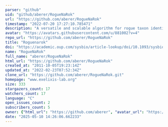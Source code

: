 ```yaml
---
parser: "github"
uid: "github/aberer/RogueNaRok"
url: "https://github.com/aberer/RogueNaRok"
timestamp: "2022-07-20 17:27:10.785471"
description: "A versatile and scalable algorithm for rogue taxon identification. Also includes implementations of the maximum agreement subtree, leaf stability index and taxonomic instability index"
avatar: "https://avatars.githubusercontent.com/u/881002?v=4"
repo_url: "https://github.com/aberer/RogueNaRok"
title: "Roguenarok"
doi: "https://academic.oup.com/sysbio/article-lookup/doi/10.1093/sysbio/sys078"
name: "RogueNaRok"
full_name: "aberer/RogueNaRok"
html_url: "https://github.com/aberer/RogueNaRok"
created_at: "2011-10-05T19:23:14Z"
updated_at: "2022-02-23T07:52:34Z"
clone_url: "https://github.com/aberer/RogueNaRok.git"
homepage: "www.exelixis-lab.org"
size: 333
stargazers_count: 17
watchers_count: 17
language: "C"
open_issues_count: 2
subscribers_count: 5
owner: {"html_url": "https://github.com/aberer", "avatar_url": "https://avatars.githubusercontent.com/u/881002?v=4", "login": "aberer", "type": "User"}
date: "2025-05-10 14:26:06.662233"
---
```

